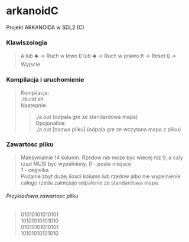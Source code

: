 # arkanoidC
Projekt ARKANOIDA w SDL2 (C)
### Klawiszologia
> <kbd>A</kbd> lub <kbd>🢀</kbd> &rarr; Ruch w lewo
> <kbd>D</kbd> lub <kbd>🢂</kbd> &rarr; Ruch w prawo
> <kbd>R</kbd> &rarr; Reset
> <kbd>Q</kbd> &rarr; Wyjscie

### Kompilacja i uruchomienie
> Kompilacja:</br>
> ./build.sh</br>
> Nastepnie:</br>
>> ./a.out (odpala gre ze standardowa mapa)</br>
> Opcjonalnie:</br>
>> ./a.out [nazwa pliku] (odpala gre ze wczytana mapa z pliku)
### Zawartosc pliku
> Maksymalnie 14 kolumn. Rzedow nie moze byc wiecej niz 9, a caly rzad MUSI byc wypelniony.
> 0 - puste miejsce</br>
> 1 - cegielka</br>
> Podanie zbyt duzej ilosci kolumn lub rzedow albo nie wypelnienie calego rzedu zainicjuje odpalenie ze standardowa mapa.
###### Przykladowa zawartosc pliku
> 01010101010101</br>
> 10101010101010</br>
> 01010101010101</br>
> 10101010101010</br>